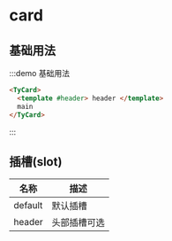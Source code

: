 # card

## 基础用法

:::demo 基础用法

```html
<TyCard>
  <template #header> header </template>
  main
</TyCard>
```
:::


## 插槽(slot)

<div class="listTb">


| 名称      | 描述    |
|----- |----- |
| default | 默认插槽 |
| header | 头部插槽可选 |

</div>